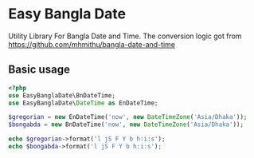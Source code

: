 Easy Bangla Date
=================

Utility Library For Bangla Date and Time. The conversion logic got from https://github.com/mhmithu/bangla-date-and-time

Basic usage
-----------

```php
<?php
use EasyBanglaDate\BnDateTime;
use EasyBanglaDate\DateTime as EnDateTime;

$gregorian = new EnDateTime('now', new DateTimeZone('Asia/Dhaka'));
$bongabda = new BnDateTime('now', new DateTimeZone('Asia/Dhaka'));

echo $gregorian->format('l jS F Y b h:i:s');
echo $bongabda->format('l jS F Y b h:i:s');

```
